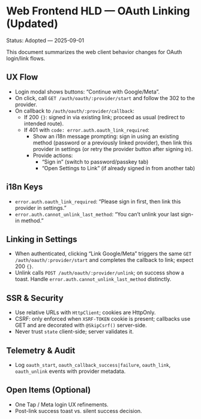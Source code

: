 # Web Frontend HLD — OAuth Linking (Updated)

Status: Adopted — 2025-09-01

This document summarizes the web client behavior changes for OAuth login/link flows.

## UX Flow
- Login modal shows buttons: “Continue with Google/Meta”.
- On click, call `GET /auth/oauth/:provider/start` and follow the 302 to the provider.
- On callback to `/auth/oauth/:provider/callback`:
  - If 200 `{}`: signed in via existing link; proceed as usual (redirect to intended route).
  - If 401 with `code: error.auth.oauth_link_required`:
    - Show an i18n message prompting: sign in using an existing method (password or a previously linked provider), then link this provider in settings (or retry the provider button after signing in).
    - Provide actions:
      - “Sign in” (switch to password/passkey tab)
      - “Open Settings to Link” (if already signed in from another tab)

## i18n Keys
- `error.auth.oauth_link_required`: “Please sign in first, then link this provider in settings.”
- `error.auth.cannot_unlink_last_method`: “You can’t unlink your last sign-in method.”

## Linking in Settings
- When authenticated, clicking “Link Google/Meta” triggers the same `GET /auth/oauth/:provider/start` and completes the callback to link; expect 200 `{}`.
- Unlink calls `POST /auth/oauth/:provider/unlink`; on success show a toast. Handle `error.auth.cannot_unlink_last_method` distinctly.

## SSR & Security
- Use relative URLs with `HttpClient`; cookies are HttpOnly.
- CSRF: only enforced when `XSRF-TOKEN` cookie is present; callbacks use GET and are decorated with `@SkipCsrf()` server-side.
- Never trust `state` client-side; server validates it.

## Telemetry & Audit
- Log `oauth_start`, `oauth_callback_success|failure`, `oauth_link`, `oauth_unlink` events with provider metadata.

## Open Items (Optional)
- One Tap / Meta login UX refinements.
- Post-link success toast vs. silent success decision.

